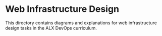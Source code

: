 # Web Infrastructure Design

This directory contains diagrams and explanations for web infrastructure design tasks in the ALX DevOps curriculum.